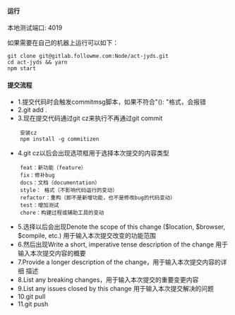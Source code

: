 #### 运行
本地测试端口: 4019

如果需要在自己的机器上运行可以如下：
```
git clone git@gitlab.followme.com:Node/act-jyds.git
cd act-jyds && yarn
npm start
```

#### 提交流程

* 1.提交代码时会触发commitmsg脚本，如果不符合"<type>(<scope>): <subject>"格式，会报错
* 2.git add .
* 3.现在提交代码通过git cz来执行不再通过git commit
```
    安装cz 
    npm install -g commitizen
```
* 4.git cz以后会出现选项框用于选择本次提交的内容类型
```
    feat：新功能（feature）
    fix：修补bug
    docs：文档（documentation）
    style： 格式（不影响代码运行的变动）
    refactor：重构（即不是新增功能，也不是修改bug的代码变动）
    test：增加测试
    chore：构建过程或辅助工具的变动 
```
* 5.选择以后会出现Denote the scope of this change ($location, $browser, $compile, etc.) 用于输入本次提交改变的功能范围 
* 6.然后出现Write a short, imperative tense description of the change 用于输入本次提交内容的概要
* 7.Provide a longer description of the change，用于输入本次提交内容的详细    描述
* 8.List any breaking changes，用于输入本次提交的重要变更内容
* 9.List any issues closed by this change 用于输入本次提交解决的问题
* 10.git pull
* 11.git push




